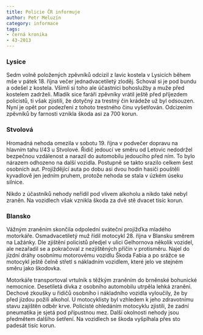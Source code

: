 ```yaml
---
title: Policie ČR informuje
author: Petr Meluzín
category: informace
tags:
- černá kronika
- 43-2013
---
```


### Lysice
Sedm volně položených zpěvníků odcizil z lavic kostela v Lysicích během mše v pátek 18. října večer jednadvacetiletý zloděj. Schoval si je pod bundu a odešel z kostela. Všimli si toho ale účastníci bohoslužby a muže před kostelem zadrželi. Mladík sice faráři zpěvníky vrátil ještě před příjezdem policistů, ti však zjistili, že dotyčný za trestný čin krádeže už byl odsouzen. Nyní je opět por podezření z tohoto trestného činu vyšetřován. Odcizením zpěvníků by farnosti vznikla škoda asi za 700 korun. 

### Stvolová
Hromadná nehoda omezila v sobotu 19. října v podvečer dopravu na hlavním tahu I/43 u Stvolové. Řidič jedoucí ve směru od Letovic nedodržel bezpečnou vzdálenost a narazil do automobilu jedoucího před ním. To bylo nárazem odhozeno na další vozidla. Postupně se takto srazilo celkem šest osobních aut. Projíždějící auta po dobu asi dvou hodin hasiči pouštěli kyvadlově jen jedním pruhem, protože nehoda se stala v úzkém úseku silnice. 

Nikdo z účastníků nehody neřídil pod vlivem alkoholu a nikdo také nebyl zraněn. Na vozidlech však vznikla škoda za dvě stě dvacet tisíc korun. 
    
### Blansko
Vážným zraněním skončila odpolední sváteční projížďka mladého motorkáře. Osmadvacetiletý muž řídil motocykl 28. října v Blansku směrem na Lažánky. Dle zjištění policistů předjel v ulici Gelhornova několik vozidel, ale nezařadil se a pokračoval z nezjištěných příčin v protisměru. Najel do jízdní dráhy osobnímu motorovému vozidlu Škoda Fabia a po srážce se motocykl ještě čelně střetl s nákladním vozidlem, které jelo ve stejném směru jako škodovka. 

Motorkáře transportoval vrtulník s těžkým zraněním do brněnské bohunické nemocnice. Desetiletá dívka z osobního automobilu utrpěla lehká zranění. Dechové zkoušky u řidičů osobního i nákladního vozidla vyloučily, že by před jízdou požili alkohol. U motocyklisty byl vzhledem k jeho zdravotnímu stavu zajištěn odběr krve. Policisté ohledáním motocyklu zjistili, že zadní pneumatika je sjetá pod přípustnou mez. Další okolnosti nehody jsou předmětem dalšího šetření. Na vozidlech se škoda vyšplhala přes sto padesát tisíc korun.